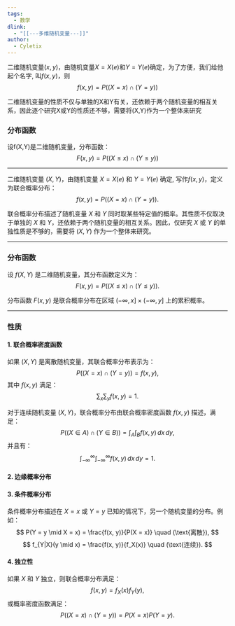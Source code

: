 ```yaml
---
tags:
  - 数学
dlink:
  - "[[---多维随机变量---]]"
author:
  - Cyletix
---
```

二维随机变量$(x,y)$，由随机变量$X=X(e)$和$Y=Y(e)$确定，为了方便，我们给他起个名字, 叫$f(x,y)$，则
$$f(x,y)=P((X=x) \cap (Y=y))$$

二维随机变量的性质不仅与单独的X和Y有关，还依赖于两个随机变量的相互关系，因此逐个研究X或Y的性质还不够，需要将(X,Y)作为一个整体来研究

### 分布函数
设f(X,Y)是二维随机变量，分布函数：
$$F(x,y)=P((X\leq x)\cap(Y\leq y))$$




---
二维随机变量 $(X, Y)$，由随机变量 $X=X(e)$ 和 $Y=Y(e)$ 确定, 写作$f(x, y)$，定义为联合概率分布：
$$
f(x, y) = P((X = x) \cap (Y = y)).
$$

联合概率分布描述了随机变量 $X$ 和 $Y$ 同时取某些特定值的概率。其性质不仅取决于单独的 $X$ 和 $Y$，还依赖于两个随机变量的相互关系。因此，仅研究 $X$ 或 $Y$ 的单独性质是不够的，需要将 $(X, Y)$ 作为一个整体来研究。

---

### 分布函数

设 $f(X, Y)$ 是二维随机变量，其分布函数定义为：
$$
F(x, y) = P((X \leq x) \cap (Y \leq y)).
$$

分布函数 $F(x, y)$ 是联合概率分布在区域 $(-\infty, x] \times (-\infty, y]$ 上的累积概率。

---

### 性质

#### 1. 联合概率密度函数

如果 $(X, Y)$ 是离散随机变量，其联合概率分布表示为：
$$
P((X = x) \cap (Y = y)) = f(x, y),
$$
其中 $f(x, y)$ 满足：
$$
\sum_x \sum_y f(x, y) = 1.
$$

对于连续随机变量 $(X, Y)$，联合概率分布由联合概率密度函数 $f(x, y)$ 描述，满足：
$$
P((X \in A) \cap (Y \in B)) = \int_A \int_B f(x, y) \, dx \, dy,
$$
并且有：
$$
\int_{-\infty}^\infty \int_{-\infty}^\infty f(x, y) \, dx \, dy = 1.
$$

#### 2. 边缘概率分布


#### 3. 条件概率分布

条件概率分布描述在 $X = x$ 或 $Y = y$ 已知的情况下，另一个随机变量的分布。例如：
$$
P(Y = y \mid X = x) = \frac{f(x, y)}{P(X = x)} \quad (\text{离散}),
$$
$$
f_{Y|X}(y \mid x) = \frac{f(x, y)}{f_X(x)} \quad (\text{连续}).
$$

#### 4. 独立性

如果 $X$ 和 $Y$ 独立，则联合概率分布满足：
$$
f(x, y) = f_X(x) f_Y(y),
$$
或概率密度函数满足：
$$
P((X = x) \cap (Y = y)) = P(X = x) P(Y = y).
$$



